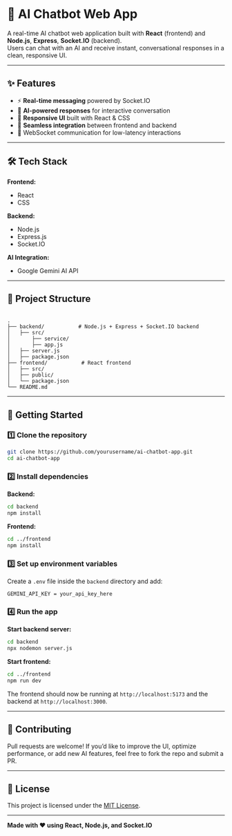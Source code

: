 # 🤖 AI Chatbot Web App

A real-time AI chatbot web application built with **React** (frontend) and **Node.js**, **Express**, **Socket.IO** (backend).  
Users can chat with an AI and receive instant, conversational responses in a clean, responsive UI.

---

## ✨ Features

- ⚡ **Real-time messaging** powered by Socket.IO  
- 💬 **AI-powered responses** for interactive conversation  
- 🎨 **Responsive UI** built with React & CSS  
- 🔌 **Seamless integration** between frontend and backend  
- 📡 WebSocket communication for low-latency interactions  

---

## 🛠️ Tech Stack

**Frontend:**  
- React  
- CSS  

**Backend:**  
- Node.js  
- Express.js  
- Socket.IO  

**AI Integration:**  
- Google Gemini AI API

---

## 📂 Project Structure

```

.
├── backend/           # Node.js + Express + Socket.IO backend
│   ├── src/
│       ├── service/
│       ├── app.js
│   ├── server.js
│   ├── package.json
├── frontend/           # React frontend
│   ├── src/
│   ├── public/
│   └── package.json
└── README.md

````

---

## 🚀 Getting Started

### 1️⃣ Clone the repository
```bash
git clone https://github.com/yourusername/ai-chatbot-app.git
cd ai-chatbot-app
````

### 2️⃣ Install dependencies

**Backend:**

```bash
cd backend
npm install
```

**Frontend:**

```bash
cd ../frontend
npm install
```

### 3️⃣ Set up environment variables

Create a `.env` file inside the `backend` directory and add:

```env
GEMINI_API_KEY = your_api_key_here
```

### 4️⃣ Run the app

**Start backend server:**

```bash
cd backend
npx nodemon server.js
```

**Start frontend:**

```bash
cd ../frontend
npm run dev
```

The frontend should now be running at `http://localhost:5173` and the backend at `http://localhost:3000`.

---

## 🤝 Contributing

Pull requests are welcome! If you’d like to improve the UI, optimize performance, or add new AI features, feel free to fork the repo and submit a PR.

---

## 📜 License

This project is licensed under the [MIT License](LICENSE).

---

**Made with ❤️ using React, Node.js, and Socket.IO**
